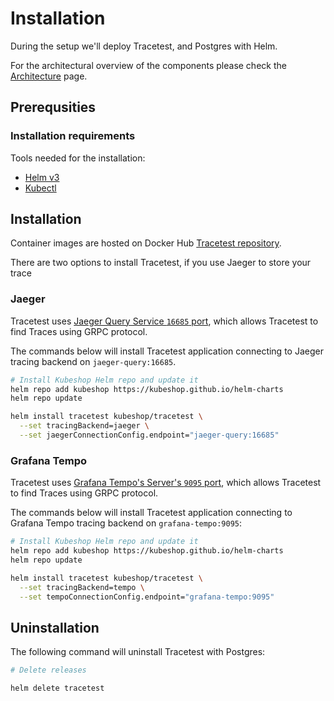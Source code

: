 # Installation

During the setup we'll deploy Tracetest, and Postgres with Helm.

For the architectural overview of the components please check the [Architecture](architecture.md) page.

## Prerequsities

### Installation requirements

Tools needed for the installation:

- [Helm v3](https://helm.sh/docs/intro/install/)
- [Kubectl](https://kubernetes.io/docs/tasks/tools/)

## Installation

Container images are hosted on Docker Hub [Tracetest repository](https://hub.docker.com/r/kubeshop/tracetest).

There are two options to install Tracetest, if you use Jaeger to store your trace
### Jaeger

Tracetest uses [Jaeger Query Service `16685` port](https://www.jaegertracing.io/docs/1.32/deployment/#query-service--ui), which allows Tracetest to find Traces using GRPC protocol.

The commands below will install Tracetest application connecting to Jaeger tracing backend on `jaeger-query:16685`.

```sh
# Install Kubeshop Helm repo and update it
helm repo add kubeshop https://kubeshop.github.io/helm-charts
helm repo update

helm install tracetest kubeshop/tracetest \
  --set tracingBackend=jaeger \
  --set jaegerConnectionConfig.endpoint="jaeger-query:16685"
```

### Grafana Tempo

Tracetest uses [Grafana Tempo's Server's `9095` port](https://grafana.com/docs/tempo/latest/configuration/#server), which allows Tracetest to find Traces using GRPC protocol.


The commands below will install Tracetest application connecting to Grafana Tempo tracing backend on `grafana-tempo:9095`:

```sh
# Install Kubeshop Helm repo and update it
helm repo add kubeshop https://kubeshop.github.io/helm-charts
helm repo update

helm install tracetest kubeshop/tracetest \
  --set tracingBackend=tempo \
  --set tempoConnectionConfig.endpoint="grafana-tempo:9095"
```

## Uninstallation

The following command will uninstall Tracetest with Postgres:

```sh
# Delete releases

helm delete tracetest
```
